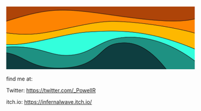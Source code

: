![Header](./banner_picture.jpeg)

find me at:

Twitter: https://twitter.com/_PowellR

itch.io: https://infernalwave.itch.io/

